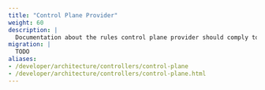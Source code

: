 ```yaml
---
title: "Control Plane Provider"
weight: 60
description: |
  Documentation about the rules control plane provider should comply to.
migration: |
  TODO
aliases:
- /developer/architecture/controllers/control-plane
- /developer/architecture/controllers/control-plane.html
---
```

